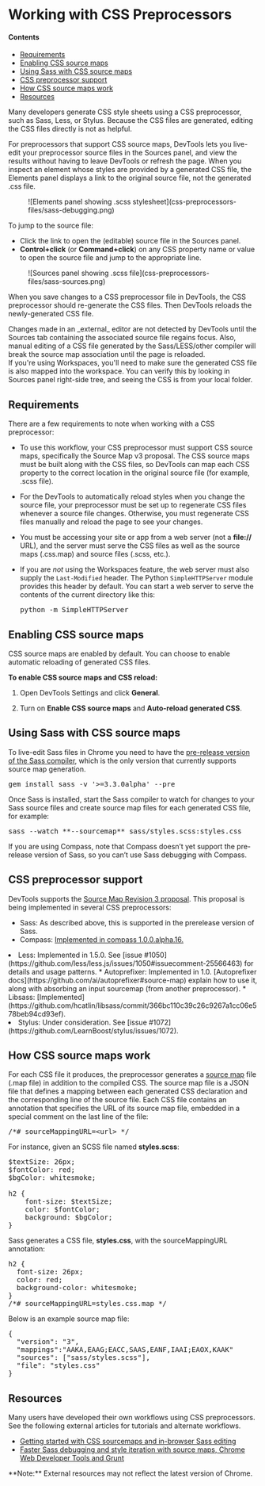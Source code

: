 Working with CSS Preprocessors
==

#### **Contents**

*   [Requirements](#toc-requirements)
*   [ Enabling CSS source maps ](#toc-enabling-css-source-maps)
*   [ Using Sass with CSS source maps ](#toc-using-css-source-maps)
*   [CSS preprocessor support](#toc-css-preprocessor-support)
*   [ How CSS source maps work ](#toc-how-css-source-maps-work)
*   [Resources](#toc-resources)

Many developers generate CSS style sheets using a CSS preprocessor, such as Sass, Less, or Stylus. Because the
CSS files are generated, editing the CSS files directly is not as helpful.

For preprocessors that support CSS source maps, DevTools lets you live-edit
your preprocessor source files in the Sources panel, and view the results without having to leave DevTools or refresh the page. When you inspect an element whose styles are provided by a generated CSS file, the Elements panel displays a link to the original source file,  not the generated .css file.

<figure class="screenshot"> ![Elements panel showing .scss stylesheet](css-preprocessors-files/sass-debugging.png)</figure>

To jump to the source file: 

*   Click the link to open the (editable) source file in the Sources panel.
*   **Control+click** (or **Command+click**) on any CSS property name or value to open the source file and jump to the appropriate line.

<figure class="screenshot">![Sources panel showing .scss file](css-preprocessors-files/sass-sources.png)</figure>

When you save changes to a CSS preprocessor file in DevTools, the CSS preprocessor should re-generate the
CSS files. Then DevTools reloads the newly-generated CSS file. 

<aside class="note">Changes made in an _external_ editor are not detected by DevTools until the Sources tab
containing the associated source file regains focus. Also, manual editing of a CSS file generated by the Sass/LESS/other compiler will break the source map association until the page is reloaded.</aside>

<aside class="note">If you're using Workspaces, you'll need to make sure the generated CSS file is also mapped into the workspace. You can verify this by looking in Sources panel right-side tree, and seeing the CSS is from your local folder.</aside>

## Requirements

There are a few requirements to note when working with a CSS preprocessor:

*   To use this workflow, your CSS preprocessor must support CSS source maps, specifically the Source Map v3 proposal. The CSS source maps must be built
along with the CSS files, so DevTools can map each CSS property to the correct location in the original source file
(for example, .scss file).

*   For the DevTools to automatically reload styles when you change the source file, your preprocessor must be set up to
regenerate CSS files whenever a source file changes.  Otherwise, you must regenerate CSS files manually and reload the
page to see your changes.

*   You must be accessing your site or app from a web server (not a **file://** URL), and
the server must serve the CSS files as well as the source maps (.css.map) and source files (.scss, etc.).

*   If you are _not_ using the Workspaces feature, the web server must also supply the
`Last-Modified` header. The Python `SimpleHTTPServer` module provides this header by default.
You can start a web server to serve the contents of the current directory like this:

    <pre class="prettyprint">python -m SimpleHTTPServer</pre>

## Enabling CSS source maps

CSS source maps are enabled by default. You can choose to
enable automatic reloading of generated CSS files. 

**To enable CSS source maps and CSS reload:**

1.  Open DevTools Settings and click **General**.

2.  Turn on **Enable CSS source maps** and **Auto-reload generated CSS**.

## Using Sass with CSS source maps

To live-edit Sass files in Chrome you need to have the [pre-release version of the Sass compiler](http://sass-lang.com/download.html), which is the only version that currently supports source map generation.

<pre class="prettyprint">gem install sass -v '>=3.3.0alpha' --pre</pre>

Once Sass is installed, start the Sass compiler to watch for changes to your Sass source files and create source map files for each generated CSS file, for example: 

<pre class="prettyprint">sass --watch **--sourcemap** sass/styles.scss:styles.css</pre>

If you are using Compass, note that Compass doesn’t yet support the pre-release version of Sass, so you can’t use Sass debugging with Compass.

## CSS preprocessor support

DevTools supports the [Source Map Revision 3 proposal](https://docs.google.com/a/google.com/document/d/1U1RGAehQwRypUTovF1KRlpiOFze0b-_2gc6fAH0KY0k/edit#). This proposal is being implemented in several CSS preprocessors:

*   Sass: As described above, this is supported in the prerelease version of Sass.
*   Compass: [Implemented in compass 1.0.0.alpha.16.](https://github.com/chriseppstein/compass/blob/master/compass-style.org/content/CHANGELOG.markdown#100alpha16-12052013)
<li>Less: Implemented in 1.5.0. See [issue #1050](https://github.com/less/less.js/issues/1050#issuecomment-25566463) for details and usage patterns.
*   Autoprefixer: Implemented in 1.0. [Autoprefixer docs](https://github.com/ai/autoprefixer#source-map) explain how to use it, along with absorbing an input sourcemap (from another preprocessor).
*   Libsass: [Implemented](https://github.com/hcatlin/libsass/commit/366bc110c39c26c9267a1cc06e578beb94cd93ef).
<li>Stylus: Under consideration. See [issue #1072](https://github.com/LearnBoost/stylus/issues/1072).

## How CSS source maps work

For each CSS file it produces, the preprocessor generates a [source map](http://www.html5rocks.com/en/tutorials/developertools/sourcemaps/) file (.map file) in addition to the compiled CSS. The source map file is a JSON file that
defines a mapping between each generated CSS declaration and the corresponding line of the source file. Each CSS file contains an annotation that specifies the URL of its source map file, embedded in a special comment on the
last line of the file:

<pre class="prettyprint">
/*# sourceMappingURL=&lt;url&gt; */
</pre>

For instance, given an SCSS file named **styles.scss**:

<pre class="prettyprint lang-css">
$textSize: 26px;
$fontColor: red;
$bgColor: whitesmoke;

h2 {
    font-size: $textSize;
    color: $fontColor;
    background: $bgColor;
}
</pre>

Sass generates a CSS file, **styles.css**, with the sourceMappingURL annotation:

<pre class="prettyprint lang-css">
h2 {
  font-size: 26px;
  color: red;
  background-color: whitesmoke;
}
/*# sourceMappingURL=styles.css.map */
</pre>

Below is an example source map file:

<pre class="prettyprint">
{
  "version": "3",
  "mappings":"AAKA,EAAG;EACC,SAAS,EANF,IAAI;EAOX,KAAK"
  "sources": ["sass/styles.scss"],
  "file": "styles.css"
}
</pre>

## Resources

Many users have developed their own workflows using CSS preprocessors.
See the following external articles for tutorials and alternate workflows.

*   [Getting started with CSS sourcemaps and in-browser Sass editing](https://medium.com/what-i-learned-building/b4daab987fb0)
*   [Faster Sass debugging and style iteration with source maps, Chrome Web Developer Tools and Grunt](http://benfrain.com/add-sass-compass-debug-info-for-chrome-web-developer-tools/)

<aside class="note">**Note:** External resources may not reflect the latest version of Chrome.</aside>